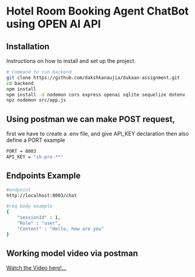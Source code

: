 # Hotel Room Booking Agent ChatBot using OPEN AI API


## Installation
Instructions on how to install and set up the project.

```sh
# Command to run backend
git clone https://github.com/dakshkanaujia/dukaan-assignment.git
cd backend
npm install
npm install -d nodemon cors express openai sqlite sequelize dotenv
npz nodemon src/app.js
```

## Using postman we can make POST request, 
first we have to create a .env file, and give API_KEY declaration
then also define a PORT
example 
```sh
PORT = 8003
API_KEY = "sk-pro-**"
```
## Endpoints Example

```sh
#endpoint
http://localhost:8003/chat

#req body example
{
    "sessionId" : 1,
    "Role" : "user",
    "Content" : "Hello, how are you"
}
``` 


## Working model video via postman
<a href="https://www.youtube.com/channel/UCW8DCByIFHu9UMOU5T9Q6Lg" target="_blank">Watch the Video here!...</a>
